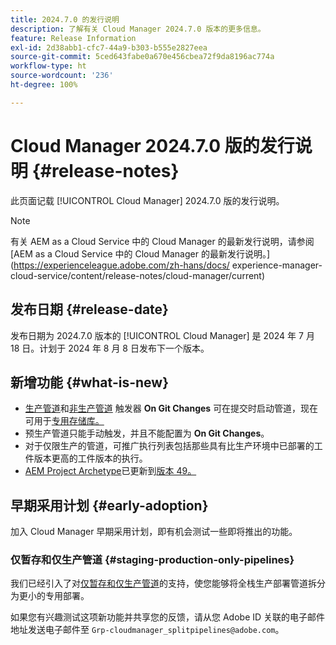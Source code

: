 ```yaml
---
title: 2024.7.0 的发行说明
description: 了解有关 Cloud Manager 2024.7.0 版本的更多信息。
feature: Release Information
exl-id: 2d38abb1-cfc7-44a9-b303-b555e2827eea
source-git-commit: 5ced643fabe0a670e456cbea72f9da8196ac774a
workflow-type: ht
source-wordcount: '236'
ht-degree: 100%

---
```



# Cloud Manager 2024.7.0 版的发行说明 {#release-notes}

此页面记载 [!UICONTROL Cloud Manager] 2024.7.0 版的发行说明。

>[!NOTE]
>
>有关 AEM as a Cloud Service 中的 Cloud Manager 的最新发行说明，请参阅 [AEM as a Cloud Service 中的 Cloud Manager 的最新发行说明。](https://experienceleague.adobe.com/zh-hans/docs/ experience-manager-cloud-service/content/release-notes/cloud-manager/current)

## 发布日期 {#release-date}

发布日期为 2024.7.0 版本的 [!UICONTROL Cloud Manager] 是 2024 年 7 月 18 日。计划于 2024 年 8 月 8 日发布下一个版本。

## 新增功能 {#what-is-new}

* [生产管道](/help/using/production-pipelines.md#adding-production-pipeline)和[非生产管道](/help/using/non-production-pipelines.md#adding-non-production-pipeline) 触发器 **On Git Changes** 可在提交时启动管道，现在可用于[专用存储库。](/help/managing-code/private-repositories.md)
* 预生产管道只能手动触发，并且不能配置为 **On Git Changes**。
* 对于仅限生产的管道，可推广执行列表包括那些具有比生产环境中已部署的工件版本更高的工件版本的执行。
* [AEM Project Archetype](https://experienceleague.adobe.com/zh-hans/docs/experience-manager-core-components/using/developing/archetype/overview)已更新到[版本 49。](https://github.com/adobe/aem-project-archetype/tree/aem-project-archetype-49)


## 早期采用计划 {#early-adoption}

加入 Cloud Manager 早期采用计划，即有机会测试一些即将推出的功能。

### 仅暂存和仅生产管道 {#staging-production-only-pipelines}

我们已经引入了对[仅暂存和仅生产管道](/help/using/stage-prod-only.md)的支持，使您能够将全栈生产部署管道拆分为更小的专用部署。

如果您有兴趣测试这项新功能并共享您的反馈，请从您 Adobe ID 关联的电子邮件地址发送电子邮件至 `Grp-cloudmanager_splitpipelines@adobe.com`。
